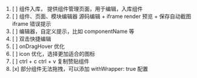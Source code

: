 1. [ ] 组件入库， 提供组件管理页面，用于编辑，入库组件
1. [ ] 组件、页面、模块编辑器
   源码编辑 + iframe render 预览 + 保存自动截图iframe
   错误提示
1. [ ] 编辑器，自定义提示，比如 componentName 等
1. [ ] 双击快捷编辑
1. [ ] onDragHover 优化
1. [ ] icon 优化，选择更加适合的图标
1. [ ] ctrl + c ctrl + v 复制赞贴组件 
1. [x] 部分组件无法拖拽，可以添加 withWrapper: true 配置
